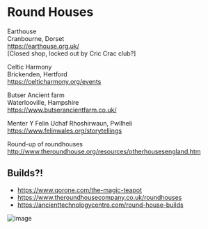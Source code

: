 # Round Houses

Earthouse  
Cranbourne, Dorset  
https://earthouse.org.uk/  
[Closed shop, locked out by Cric Crac club?]

Celtic Harmony  
Brickenden, Hertford  
https://celticharmony.org/events

Butser Ancient farm  
Waterlooville, Hampshire  
https://www.butserancientfarm.co.uk/

Menter Y Felin Uchaf
Rhoshirwaun, Pwllheli
https://www.felinwales.org/storytellings

Round-up of roundhouses  
http://www.theroundhouse.org/resources/otherhousesengland.htm

## Builds?!

- https://www.qorone.com/the-magic-teapot
- https://www.theroundhousecompany.co.uk/roundhouses
- https://ancienttechnologycentre.com/round-house-builds

![image](https://github.com/user-attachments/assets/3896024e-0391-42d0-87be-ab1b95a125a5)
